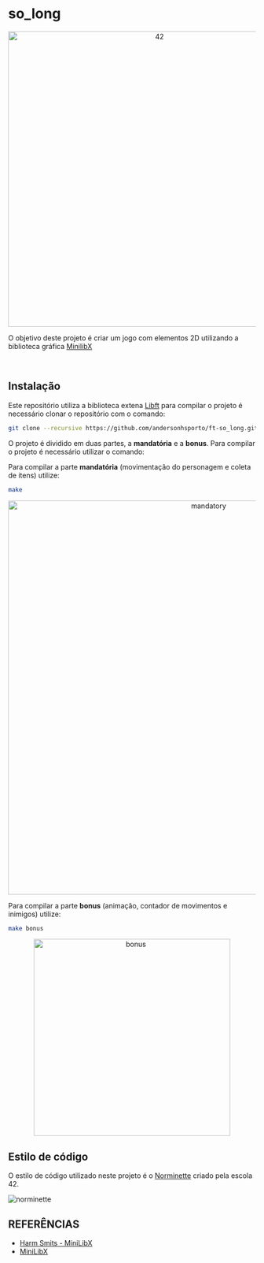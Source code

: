 # so_long


<p align="center">
<img src="https://github.com/andersonhsporto/ft-so_long/blob/main/img/42.png" width="600px" alt="42"/><br>
</p>


O objetivo deste projeto é criar um jogo com elementos 2D utilizando a biblioteca gráfica
[MinilibX](https://github.com/42Paris/minilibx-linux)


<br>



## Instalação

Este repositório utiliza a biblioteca extena [Libft](https://github.com/andersonhsporto/ft-libft)
para compilar o projeto é necessário clonar o repositório com o comando:

```sh
git clone --recursive https://github.com/andersonhsporto/ft-so_long.git
```

O projeto é dividido em duas partes, a **mandatória** e a **bonus**.
Para compilar o projeto é necessário utilizar o comando:

Para compilar a parte **mandatória** (movimentação do personagem e coleta de itens) utilize:
```sh
make
```

<p align="center">
<img src="https://github.com/andersonhsporto/ft-so_long/blob/main/img/Peek%2003-11-2021%2000-16.gif" width="800px" alt="mandatory"/><br>
</p>

Para compilar a parte **bonus** (animação, contador de movimentos e inimigos) utilize:
```sh
make bonus
```
<p align="center">
<img src="https://github.com/andersonhsporto/ft-so_long/blob/main/img/Peek%2003-11-2021%2000-23.gif" width="400px" alt="bonus"/><br>
</p>



## Estilo de código

O estilo de código utilizado neste projeto é o [Norminette](https://github.com/42School/norminette) criado pela escola 42.

![norminette](https://github.com/andersonhsporto/ft-so_long/workflows/norminette/badge.svg)


## REFERÊNCIAS
* [Harm Smits - MiniLibX](https://harm-smits.github.io/42docs/libs/minilibx)
* [MiniLibX](https://github.com/42Paris/minilibx-linux)